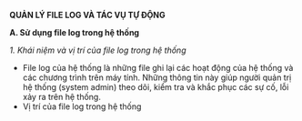 **QUẢN LÝ FILE LOG VÀ TÁC VỤ TỰ ĐỘNG**

**A. Sử dụng file log trong hệ thống**

*1. Khái niệm và vị trí của file log trong hệ thống*
- File log của hệ thống là những file ghi lại các hoạt động của hệ thống và các chương trình trên máy tính. Những thông tin này giúp người quản trị hệ thống (system admin) theo dõi, kiểm tra và khắc phục các sự cố, lỗi xảy ra trên hệ thống.
- Vị trí của file log trong hệ thống

